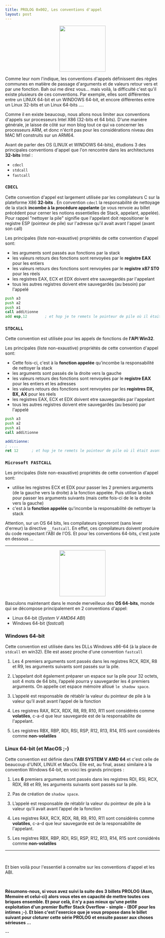```yaml
---
title: PROLOG 0x002, Les conventions d'appel
layout: post
---
```


<center>
<img width="150" src="/images/virus-4.png">
</center>

Comme leur nom l'indique, les conventions d'appels définissent des règles communes en matière de passage d'arguments et de valeurs retour vers et par une fonction. Bah oui me direz vous... mais voilà, la difficulté c'est qu'il existe plusieurs de ces conventions. Par exemple, elles sont différentes entre un LINUX 64-bit et un WINDOWS 64-bit, et encore différentes entre un Linux 32-bits et un Linux 64-bits .... 

Comme il en existe beaucoup, nous allons nous limiter aux conventions d'appels sur processeurs Intel X86 (32-bits et 64 bits). D'une maniére générale, je laisse de côté sur mon blog tout ce qui va concerner les processeurs ARM, et donc n'écrit pas pour les considérations niveau des MAC M1 construits sur un ARM64.

Avant de parler des OS (LINUX et WINDOWS 64-bits), étudions 3 des principales conventions d'appel que l'on rencontre dans les architectures **32-bits** Intel :
- `cdecl`
- `stdcall`
- `fastcall`

### `CDECL`

Cette convention d'appel est largement utilisée par les compilateurs C sur la plateforme X86 **32-bits**
.
En convention `cdecl` la responsabilité de nettoyage de la stack **incombe à la procédure appelante** (je vous renvoie au billet précédent pour cerner les notions essentielles de Stack, appelant, appelée). Pour rappel "nettoyer la pile" signifie que l'appelant doit repositioner le registre ESP (pointeur de pile) sur l'adresse qu'il avait avant l'appel (avant son call) 

Les principales (liste non-exaustive) propriétés de cette convention d'appel sont:

- les arguments sont passés aux fonctions par la stack
- les valeurs retours des fonctions sont renvoyées par le **registre EAX** pour les entiers
- les valeurs retours des fonctions sont renvoyées par le **registre x87 ST0** pour les réels
- les registres EAX, ECX et EDX doivent etre sauvegardés par l'appelant
- tous les autres registres doivent etre sauvegardés (au besoin) par l'appelé

```asm
push a3
push a2
push a1
call additionne
add esp,12        ; et hop je te remets le pointeur de pile où il était avant le call
```

### `STDCALL`

Cette convention est utilisée pour les appels de fonctions de **l'API Win32**.

Les principales (liste non-exaustive) propriétés de cette convention d'appel sont:

- Cette fois-ci, c'est à la **fonction appelée** qu'incombe la responsabilité de nettoyer la stack
- les arguments sont passés de la droite vers la gauche
- les valeurs retours des fonctions sont renvoyées par le **registre EAX** pour les entiers et les adresses
- les valeurs retours des fonctions sont renvoyées par les **registres DX, BX, AX** pour les réels
- les registres EAX, ECX et EDX doivent etre sauvegardés par l'appelant
- tous les autres registres doivent etre sauvegardés (au besoin) par l'appelé

```asm
push a3
push a2
push a1
call additionne
```

```asm
additionne:
; ....
ret 12      ; et hop je te remets le pointeur de pile où il était avant le call
```


### `Microsoft FASTCALL`

Les principales (liste non-exaustive) propriétés de cette convention d'appel sont:

- utilise les registres ECX et EDX pour passer les 2 premiers arguments (de la gauche vers la droite) à la fonction appelée. Puis utilise la stack pour passer les arguments suivants (mais cette fois-ci de le la droite vers la gauche)
- c'est à la **fonction appelée** qu'incombe la responsabilité de nettoyer la stack

Attention, sur un OS 64 bits, les compilateurs ignoreront (sans lever d'erreur) la directive `__fastcall`. En effet, ces compilateurs doivent produire du code respectant l'ABI de l'OS. Et pour les conventions 64-bits, c'est juste en dessous ...

------
<center>
<img width="150" src="/images/64-bits.png">
</center>

Basculons maintenant dans le monde merveilleux des **OS 64-bits**, monde qui se décompose principalement en 2 conventions d'appel:
- Linux 64-bit (_System V AMD64 ABI_)
- Windows 64-bit (_fastcall_)



### Windows  64-bit

Cette convention est utilisée dans les DLLs Windows x86-64 (à la place de `stdcall` en win32). Elle est assez proche d'une convention `fastcall`

1. Les 4 premiers arguments sont passés dans les registres RCX, RDX, R8 et R9, les arguments suivants sont passés sur la pile. 

2. L’appelant doit également préparer un espace sur la pile pour 32 octets, soit 4 mots de 64 bits, l’appelé pourra y sauvegarder les 4 premiers arguments. On appelle cet espace mémoire alloué `le shadow space`.

3. L’appelé est responsable de rétablir la valeur du pointeur de pile à la valeur qu’il avait avant l’appel de la fonction

4. Les registres RAX, RCX, RDX, R8, R9, R10, R11 sont considérés comme **volatiles**, c-a-d que leur sauvegarde est de la responsabilite de l'appelant.

5. Les registres RBX, RBP, RDI, RSI, RSP, R12, R13, R14, R15 sont considérés comme **non-volatiles** 
 


### Linux 64-bit (et MacOS ;-)

Cette convention est définie dans **l'ABI SYSTEM V AMD 64** et c'est celle de beaucoup d'UNIX, LINUX et MacOs.
Elle est, au final, assez similaire à la convention Windows 64-bit, en voici les grands principes :


1. Les **6** premiers arguments sont passés dans les registres RDI, RSI, RCX, RDX, R8 et R9, les arguments suivants sont passés sur la pile. 

2. Pas de création de `shadow space`.

3. L’appelé est responsable de rétablir la valeur du pointeur de pile à la valeur qu’il avait avant l’appel de la fonction

4. Les registres RAX, RCX, RDX, R8, R9, R10, R11 sont considérés comme **volatiles**, c-a-d que leur sauvegarde est de la responsabilite de l'appelant.

5. Les registres RBX, RBP, RDI, RSI, RSP, R12, R13, R14, R15 sont considérés comme **non-volatiles** 
 
---
<BR/>

Et bien voilà pour l'essentiel à connaitre sur les conventions d'appel et les ABI. 

<BR/>

**Résumons-nous, si vous avez suivi la suite des 3 billets PROLOG (Asm, Memoire et celui-ci) alors vous etes en capacité de mettre toutes ces briques ensemble.
Et pour celà, il n'y a pas mieux qu'une petite exploitation d'un premier Buffer Stack Overflow  - simple - (BOF pour les intimes ;-). Et bien c'est l'exercice que je vous propose dans le billet suivant pour cloturer cette série PROLOG et ensuite passer aux choses sérieuses ...**

--